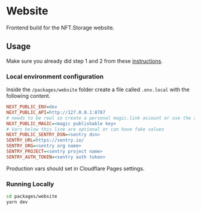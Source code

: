 # Website

Frontend build for the NFT.Storage website.

## Usage

Make sure you already did step 1 and 2 from these [instructions](/README.md#getting-started).

### Local environment configuration

Inside the `/packages/website` folder create a file called `.env.local` with the following content.

```ini
NEXT_PUBLIC_ENV=dev
NEXT_PUBLIC_API=http://127.0.0.1:8787
# needs to be real so create a personal magic.link account or use the staging publishable key
NEXT_PUBLIC_MAGIC=<magic publishable key>
# Vars below this line are optional or can have fake values
NEXT_PUBLIC_SENTRY_DSN=<sentry dsn>
SENTRY_URL=https://sentry.io/
SENTRY_ORG=<sentry org name>
SENTRY_PROJECT=<sentry project name>
SENTRY_AUTH_TOKEN=<sentry auth token>
```

Production vars should set in Cloudflare Pages settings.

### Running Locally

```bash
cd packages/website
yarn dev
```
